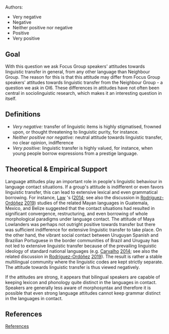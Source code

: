 # [](ContributionTable?__template__=property.md&property=name#cldf:OI7)

Authors: [](ContributionTable?__template__=property.md&property=contributor#cldf:OI7)

- Very negative
- Negative
- Neither positive nor negative
- Positive
- Very positive

## Goal

With this question we ask Focus Group speakers' attitudes towards linguistic transfer in general, from any other language than Neighbour Group. The reason for this is that this attitude may differ from Focus Group speakers' attitudes towards linguistic transfer from the Neighbour Group - a question we ask in OI6. These differences in attitudes have not often been central in sociolinguistic research, which makes it an interesting question in itself.


## Definitions

- *Very negative:* transfer of linguistic items is highly stigmatised, frowned upon, or thought threatening to linguistic purity, for instance.
- *Neither positive nor negative:* neutral attitude towards linguistic transfer, no clear opinion, indifference
- *Very positive:* linguistic transfer is highly valued, for instance, when young people borrow expressions from a prestige language.

## Theoretical & Empirical Support

Language attitudes play an important role in people's linguistic behaviour in language contact situations. If a group's attitude is indifferent or even favors linguistic transfer, this can lead to extensive lexical and even grammatical borrowing. For instance, [Law](sources.bib?ref&with_internal_ref_link&keep_label#cldf:Law2014) 's ([2014](sources.bib?ref&with_internal_ref_link&keep_label#cldf:Law2014); see also the discussion in [Rodríguez-Ordóñez](sources.bib?ref&with_internal_ref_link&keep_label#cldf:Rodriguez-Ordonez2019) [2019](sources.bib?ref&with_internal_ref_link&keep_label#cldf:Rodriguez-Ordonez2019)) studies of the related Mayan languages in Guatemala, Mexico, and Belize suggested that the contact situations had resulted in significant convergence, restructuring, and even borrowing of whole morphological paradigms under language contact. The attitude of Maya Lowlanders was perhaps not outright positive towards transfer but there was sufficient indifference for extensive linguistic transfer to take place. On the other hand, the vibrant social contact between Uruguyan Spanish and Brazilian Portuguese in the border communities of Brazil and Uruguay has not led to extensive linguistic transfer because of the prevailing linguistic ideology of standard national languages (e.g. [Carvalho](sources.bib?ref&with_internal_ref_link&keep_label#cldf:Carvalho2014) [2014](sources.bib?ref&with_internal_ref_link&keep_label#cldf:Carvalho2014); see also the related discussion in [Rodríguez-Ordóñez](sources.bib?ref&with_internal_ref_link&keep_label#cldf:Rodriguez-Ordonez2019) [2019](sources.bib?ref&with_internal_ref_link&keep_label#cldf:Rodriguez-Ordonez2019)). The result is rather a stable multilingual community where the linguistic codes are kept strictly separate. The attitude towards linguistic transfer is thus viewed negatively.

If the attitudes are strong, it appears that bilingual speakers are capable of keeping lexicon and phonology quite distinct in the languages in contact. Speakers are generally less aware of morphosyntax and therefore it is possible that even strong language attitudes cannot keep grammar distinct in the languages in contact.

## References

[References](Source?cited_only&with_link#cldf:__all__)